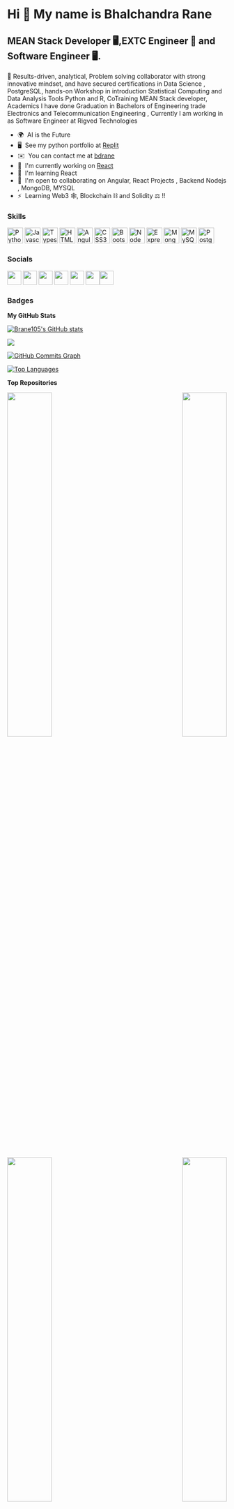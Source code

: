 Hi 👋 My name is Bhalchandra Rane
==================================

MEAN Stack Developer 🖥,EXTC Engineer 🔌 and Software Engineer 🖥.
-----------------------------------------------------------------

👾 Results-driven, analytical, Problem solving collaborator with strong innovative mindset, and have secured certifications in Data Science , PostgreSQL, hands-on Workshop in introduction Statistical Computing and Data Analysis Tools Python and R, CoTraining MEAN Stack developer, Academics I have done Graduation in Bachelors of Engineering trade Electronics and Telecommunication Engineering , Currently I am working in as Software Engineer at Rigved Technologies

* 🌍  AI is the Future
* 🖥️  See my python portfolio at [Replit](http://replit.com/@BhalchandraRane)
* ✉️  You can contact me at [bdrane](https://twitter.com/bd_rane)
* 🚀  I'm currently working on [React](https://github.com/Brane105/Rental-App-Using-React---Tailwind-CSS-and-Firebase)
* 🧠  I'm learning React
* 🤝  I'm open to collaborating on Angular, React Projects , Backend Nodejs , MongoDB, MYSQL
* ⚡  Learning Web3 🕸, Blockchain ⛓ and Solidity ⚖ !!

### Skills

<p align="left">
<a href="https://www.python.org/" target="_blank" rel="noreferrer"><img src="https://raw.githubusercontent.com/danielcranney/readme-generator/main/public/icons/skills/python-colored.svg" width="36" height="36" alt="Python" /></a>
<a href="https://developer.mozilla.org/en-US/docs/Web/JavaScript" target="_blank" rel="noreferrer"><img src="https://raw.githubusercontent.com/danielcranney/readme-generator/main/public/icons/skills/javascript-colored.svg" width="36" height="36" alt="Javascript" /></a>
<a href="https://www.typescriptlang.org/" target="_blank" rel="noreferrer"><img src="https://raw.githubusercontent.com/danielcranney/readme-generator/main/public/icons/skills/typescript-colored.svg" width="36" height="36" alt="Typescript" /></a>
<a href="https://developer.mozilla.org/en-US/docs/Glossary/HTML5" target="_blank" rel="noreferrer"><img src="https://raw.githubusercontent.com/danielcranney/readme-generator/main/public/icons/skills/html5-colored.svg" width="36" height="36" alt="HTML5" /></a>
<a href="https://angular.io/" target="_blank" rel="noreferrer"><img src="https://raw.githubusercontent.com/danielcranney/readme-generator/main/public/icons/skills/angularjs-colored.svg" width="36" height="36" alt="Angular" /></a>
<a href="https://www.w3.org/TR/CSS/#css" target="_blank" rel="noreferrer"><img src="https://raw.githubusercontent.com/danielcranney/readme-generator/main/public/icons/skills/css3-colored.svg" width="36" height="36" alt="CSS3" /></a>
<a href="https://getbootstrap.com/" target="_blank" rel="noreferrer"><img src="https://raw.githubusercontent.com/danielcranney/readme-generator/main/public/icons/skills/bootstrap-colored.svg" width="36" height="36" alt="Bootstrap" /></a>
<a href="https://nodejs.org/en/" target="_blank" rel="noreferrer"><img src="https://raw.githubusercontent.com/danielcranney/readme-generator/main/public/icons/skills/nodejs-colored.svg" width="36" height="36" alt="NodeJS" /></a>
<a href="https://expressjs.com/" target="_blank" rel="noreferrer"><img src="https://www.pngfind.com/pngs/m/136-1363736_express-js-icon-png-transparent-png.png" width="36" height="36" alt="Express" /></a>
<a href="https://www.mongodb.com/" target="_blank" rel="noreferrer"><img src="https://servicenav.coservit.com/wp-content/uploads/2022/05/18-1.jpg" width="36" height="36" alt="MongoDB" /></a>
<a href="https://www.mysql.com/" target="_blank" rel="noreferrer"><img src="https://raw.githubusercontent.com/danielcranney/readme-generator/main/public/icons/skills/mysql-colored.svg" width="36" height="36" alt="MySQL" /></a>
<a href="https://www.postgresql.org/" target="_blank" rel="noreferrer"><img src="https://raw.githubusercontent.com/danielcranney/readme-generator/main/public/icons/skills/postgresql-colored.svg" width="36" height="36" alt="PostgreSQL" /></a>


### Socials

<p align="left"> <a href="https://www.codepen.io/brane105" target="_blank" rel="noreferrer"><img src="https://cdn.dribbble.com/users/299/screenshots/5648722/codepen-logo-gifc2.gif" width="32" height="32" /></a> <a href="https://discord.gg/vpbxyhHp" target="_blank" rel="noreferrer"><img src="https://cliply.co/wp-content/uploads/2021/08/372108630_DISCORD_LOGO_400.gif" width="32" height="32" /></a> <a href="https://www.github.com/Brane105" target="_blank" rel="noreferrer"><img src="https://raw.githubusercontent.com/gist/ManulMax/2d20af60d709805c55fd784ca7cba4b9/raw/bcfeac7604f674ace63623106eb8bb8471d844a6/github.gif" width="32" height="32" /></a> <a href="https://www.stackoverflow.com/users/17656051/b-rane" target="_blank" rel="noreferrer"><img src="https://raw.githubusercontent.com/danielcranney/readme-generator/main/public/icons/socials/stackoverflow.svg" width="32" height="32" /></a> <a href="https://www.twitter.com/ranebd" target="_blank" rel="noreferrer"><img src="https://cliply.co/wp-content/uploads/2021/09/CLIPLY_372109260_TWITTER_LOGO_400.gif" width="32" height="32" /></a> <a href="https://www.twitch.tv/luci__105" target="_blank" rel="noreferrer"><img src="https://raw.githubusercontent.com/danielcranney/readme-generator/main/public/icons/socials/twitch.svg" width="32" height="32" /></a><a href="https://replit.com/@BhalchandraRane" target="_blank" rel="noreferrer"><img src="https://upload.wikimedia.org/wikipedia/commons/thumb/b/b2/Repl.it_logo.svg/1200px-Repl.it_logo.svg.png" width="32" height="32" /></a></p>

### Badges

<b>My GitHub Stats</b>

<a href="http://www.github.com/Brane105"><img src="https://github-readme-stats.vercel.app/api?username=Brane105&show_icons=true&hide=&count_private=true&title_color=14b8a6&text_color=ffffff&icon_color=ec4899&bg_color=000000&hide_border=true&show_icons=true" alt="Brane105's GitHub stats" /></a>

<a href="http://www.github.com/Brane105"><img src="https://github-readme-streak-stats.herokuapp.com/?user=Brane105&stroke=ffffff&background=000000&ring=14b8a6&fire=14b8a6&currStreakNum=ffffff&currStreakLabel=14b8a6&sideNums=ffffff&sideLabels=ffffff&dates=ffffff&hide_border=true" /></a>

<a href="http://www.github.com/Brane105"><img src="https://activity-graph.herokuapp.com/graph?username=Brane105&bg_color=000000&color=ffffff&line=ec4899&point=ffffff&area_color=000000&area=true&hide_border=true&custom_title=GitHub%20Commits%20Graph" alt="GitHub Commits Graph" /></a>

<a href="https://github.com/Brane105" align="left"><img src="https://github-readme-stats.vercel.app/api/top-langs/?username=Brane105&langs_count=10&title_color=14b8a6&text_color=ffffff&icon_color=ec4899&bg_color=000000&hide_border=true&locale=en&custom_title=Top%20%Languages" alt="Top Languages" /></a>

<b>Top Repositories</b>

<div width="100%" align="center"><a href="https://github.com/Brane105/Data-science-Final-Project-real-life-Business-Problem" align="left"><img align="left" width="45%" src="https://github-readme-stats.vercel.app/api/pin/?username=Brane105&repo=Data-science-Final-Project-real-life-Business-Problem&title_color=14b8a6&text_color=ffffff&icon_color=ec4899&bg_color=000000&hide_border=true&locale=en" /></a><a href="https://github.com/Brane105/Contact-Manager-App" align="right"><img align="right" width="45%" src="https://github-readme-stats.vercel.app/api/pin/?username=Brane105&repo=Contact-Manager-App&title_color=14b8a6&text_color=ffffff&icon_color=ec4899&bg_color=000000&hide_border=true&locale=en" /></a></div><br /><br /><br /><br /><br /><br /><br />
<br /><br />
<div width="100%" align="center"><a href="https://github.com/Brane105/rigved-students-activity" align="left"><img align="left" width="45%" src="https://github-readme-stats.vercel.app/api/pin/?username=Brane105&repo=rigved-students-activity&title_color=14b8a6&text_color=ffffff&icon_color=ec4899&bg_color=000000&hide_border=true&locale=en" /></a><a href="https://github.com/Brane105/Rock-paper-scissors-" align="right"><img align="right" width="45%" src="https://github-readme-stats.vercel.app/api/pin/?username=Brane105&repo=Rock-paper-scissors-&title_color=14b8a6&text_color=ffffff&icon_color=ec4899&bg_color=000000&hide_border=true&locale=en" /></a></div><div><a href="https://paypal.me/lotusdove?country.x=IN&locale.x=en_GB"><img src="https://cdn.pixabay.com/photo/2015/05/26/09/37/paypal-784404_1280.png" width="200" /></a></div>

